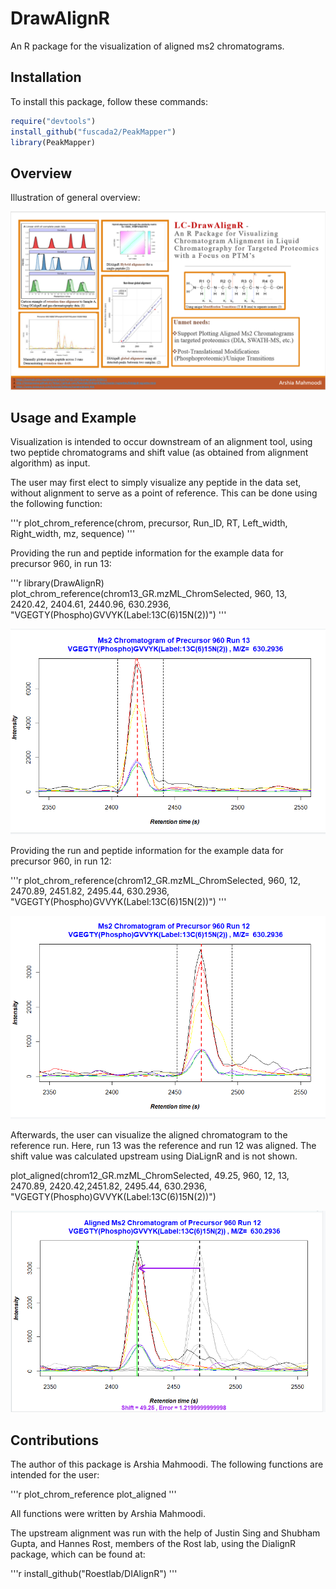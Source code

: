 # DrawAlignR

An R package for the visualization of aligned ms2 chromatograms.

## Installation

To install this package, follow these commands:

``` r
require("devtools")
install_github("fuscada2/PeakMapper")
library(PeakMapper)
```

## Overview

Illustration of general overview:

![](./inst/extdata/MAHMOODI_A_A1.PNG)

## Usage and Example

Visualization is intended to occur downstream of an alignment tool, using two peptide chromatograms and shift value
(as obtained from alignment algorithm) as input.

The user may first elect to simply visualize any peptide in the data set, without alignment to serve as a point of
reference. This can be done using the following function:

'''r
plot_chrom_reference(chrom, precursor, Run_ID, RT, Left_width, Right_width, mz, sequence)
'''

Providing the run and peptide information for the example data for precursor 960, in run 13:

'''r
library(DrawAlignR)
plot_chrom_reference(chrom13_GR.mzML_ChromSelected, 960, 13, 2420.42, 2404.61, 2440.96, 630.2936, "VGEGTY(Phospho)GVVYK(Label:13C(6)15N(2))")
'''

![](./inst/extdata/Precursor_960_Run13.PNG)

Providing the run and peptide information for the example data for precursor 960, in run 12:


'''r
plot_chrom_reference(chrom12_GR.mzML_ChromSelected, 960, 12, 2470.89, 2451.82, 2495.44, 630.2936, "VGEGTY(Phospho)GVVYK(Label:13C(6)15N(2))")
'''

![](./inst/extdata/Precursor_960_Run12.PNG)


Afterwards, the user can visualize the aligned chromatogram to the reference run. Here, run 13 was the reference
and run 12 was aligned. The shift value was calculated upstream using DiaLignR and is not shown.


plot_aligned(chrom12_GR.mzML_ChromSelected, 49.25, 960, 12, 13, 2470.89, 2420.42,2451.82, 2495.44, 630.2936, "VGEGTY(Phospho)GVVYK(Label:13C(6)15N(2))")

![](./inst/extdata/Precursor_960_Run12_Aligned.PNG)


## Contributions

The author of this package is Arshia Mahmoodi. The following functions are intended for the user:

'''r
plot_chrom_reference
plot_aligned
'''

All functions were written by Arshia Mahmoodi.

The upstream alignment was run with the help of Justin Sing and Shubham Gupta, and Hannes Rost, members of the Rost lab,
using the DialignR package, which can be found at:

'''r
install_github("Roestlab/DIAlignR")
'''
